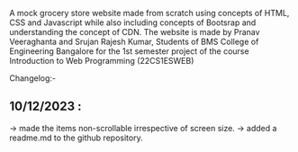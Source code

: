 A mock grocery store website made from scratch using concepts of HTML, CSS and Javascript while also including concepts of Bootsrap and understanding the concept of CDN.
The website is made by Pranav Veeraghanta and Srujan Rajesh Kumar, Students of BMS College of Engineering Bangalore for the 1st semester project of the course Introduction to Web Programming (22CS1ESWEB)

Changelog:-
 ## 10/12/2023 :
  -> made the items non-scrollable irrespective of screen size.
  -> added a readme.md to the github repository.